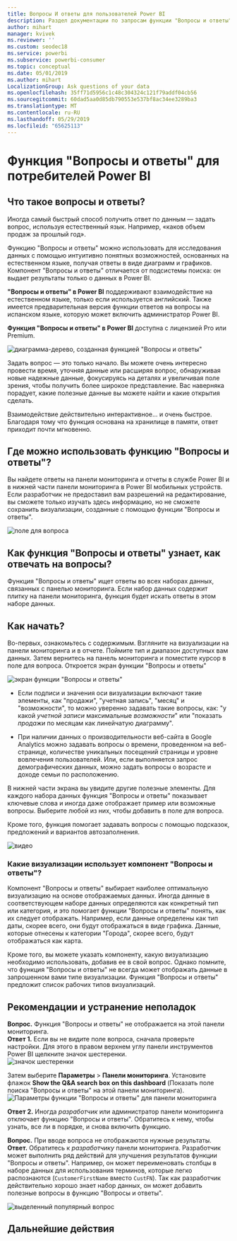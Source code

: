 ```yaml
---
title: Вопросы И ответы для пользователей Power BI
description: Раздел документации по запросам функции "Вопросы и ответы" Power BI на естественном языке.
author: mihart
manager: kvivek
ms.reviewer: ''
ms.custom: seodec18
ms.service: powerbi
ms.subservice: powerbi-consumer
ms.topic: conceptual
ms.date: 05/01/2019
ms.author: mihart
LocalizationGroup: Ask questions of your data
ms.openlocfilehash: 35ff71d5956c1c48c304324c121f79addf04cb56
ms.sourcegitcommit: 60dad5aa0d85db790553e537bf8ac34ee3289ba3
ms.translationtype: MT
ms.contentlocale: ru-RU
ms.lasthandoff: 05/29/2019
ms.locfileid: "65625113"
---
```

# <a name="qa-for-power-bi-consumers"></a>Функция "Вопросы и ответы" для **потребителей** Power BI
## <a name="what-is-qa"></a>Что такое вопросы и ответы?
Иногда самый быстрый способ получить ответ по данным — задать вопрос, используя естественный язык. Например, «каков объем продаж за прошлый год».

Функцию "Вопросы и ответы" можно использовать для исследования данных с помощью интуитивно понятных возможностей, основанных на естественном языке, получая ответы в виде диаграмм и графиков. Компонент "Вопросы и ответы" отличается от подсистемы поиска: он выдает результаты только о данных в Power BI.

**"Вопросы и ответы" в Power BI** поддерживают взаимодействие на естественном языке, только если используется английский. Также имеется предварительная версия функции ответов на вопросы на испанском языке, которую может включить администратор Power BI.

**Функция "Вопросы и ответы" в Power BI** доступна с лицензией Pro или Premium. 
>

![диаграмма-дерево, созданная функцией "Вопросы и ответы"](media/end-user-q-and-a/power-bi-qna.png)

Задать вопрос — это только начало.  Вы можете очень интересно провести время, уточняя данные или расширяя вопрос, обнаруживая новые надежные данные, фокусируясь на деталях и увеличивая поле зрения, чтобы получить более широкое представление. Вас наверняка порадует, какие полезные данные вы можете найти и какие открытия сделать.

Взаимодействие действительно интерактивное... и очень быстрое. Благодаря тому что функция основана на хранилище в памяти, ответ приходит почти мгновенно.

## <a name="where-can-i-use-qa"></a>Где можно использовать функцию "Вопросы и ответы"?
Вы найдете ответы на панели мониторинга и отчеты в службе Power BI и в нижней части панели мониторинга в Power BI мобильных устройств. Если разработчик не предоставил вам разрешений на редактирование, вы сможете только изучать здесь информацию, но не сможете сохранить визуализации, созданные с помощью функции "Вопросы и ответы".

![поле для вопроса](media/end-user-q-and-a/powerbi-qna.png)

## <a name="how-does-qa-know-how-to-answer-questions"></a>Как функция "Вопросы и ответы" узнает, как отвечать на вопросы?
Функция "Вопросы и ответы" ищет ответы во всех наборах данных, связанных с панелью мониторинга. Если набор данных содержит плитку на панели мониторинга, функция будет искать ответы в этом наборе данных. 

## <a name="how-do-i-start"></a>Как начать?
Во-первых, ознакомьтесь с содержимым. Взгляните на визуализации на панели мониторинга и в отчете. Поймите тип и диапазон доступных вам данных. Затем вернитесь на панель мониторинга и поместите курсор в поле для вопроса. Откроется экран функции "Вопросы и ответы"

![экран функции "Вопросы и ответы"](media/end-user-q-and-a/power-bi-qna-screen.png) 

* Если подписи и значения оси визуализации включают такие элементы, как "продажи", "учетная запись", "месяц" и "возможности", то можно уверенно задавать такие вопросы, как: "у какой *учетной записи* максимальные *возможности*" или "показать *продажи* по месяцам как линейчатую диаграмму".

* При наличии данных о производительности веб-сайта в Google Analytics можно задавать вопросы о времени, проведенном на веб-странице, количестве уникальных посещений страницы и уровне вовлечения пользователей. Или, если выполняется запрос демографических данных, можно задать вопросы о возрасте и доходе семьи по расположению.

В нижней части экрана вы увидите другие полезные элементы. Для каждого набора данных функция "Вопросы и ответы" показывает ключевые слова и иногда даже отображает пример или возможные вопросы. Выберите любой из них, чтобы добавить в поле для вопроса. 

Кроме того, функция помогает задавать вопросы с помощью подсказок, предложений и вариантов автозаполнения. 

![видео](media/end-user-q-and-a/qa.gif) 


### <a name="which-visualization-does-qa-use"></a>Какие визуализации использует компонент "Вопросы и ответы"?
Компонент "Вопросы и ответы" выбирает наиболее оптимальную визуализацию на основе отображаемых данных. Иногда данные в соответствующем наборе данных определяются как конкретный тип или категория, и это помогает функции "Вопросы и ответы" понять, как их следует отображать. Например, если данные определены как тип даты, скорее всего, они будут отображаться в виде графика. Данные, которые отнесены к категории "Города", скорее всего, будут отображаться как карта.

Кроме того, вы можете указать компоненту, какую визуализацию необходимо использовать, добавив ее в свой вопрос. Однако помните, что функция "Вопросы и ответы" не всегда может отображать данные в запрошенном вами типе визуализации. Функция "Вопросы и ответы" предложит список рабочих типов визуализаций.

## <a name="considerations-and-troubleshooting"></a>Рекомендации и устранение неполадок
**Вопрос.** Функция "Вопросы и ответы" не отображается на этой панели мониторинга.    
**Ответ 1.** Если вы не видите поле вопроса, сначала проверьте настройки. Для этого в правом верхнем углу панели инструментов Power BI щелкните значок шестеренки.   
![значок шестеренки](media/end-user-q-and-a/power-bi-settings.png)

Затем выберите **Параметры** > **Панели мониторинга**. Установите флажок **Show the Q&A search box on this dashboard** (Показать поле поиска "Вопросы и ответы" на этой панели мониторинга).    
![Параметры функции "Вопросы и ответы" для панели мониторинга](media/end-user-q-and-a/power-bi-turn-on.png)  


**Ответ 2.** Иногда *разработчик* или администратор панели мониторинга отключает функцию "Вопросы и ответы". Обратитесь к нему, чтобы узнать, все ли в порядке, и снова включить функцию.   

**Вопрос.** При вводе вопроса не отображаются нужные результаты.    
**Ответ.** Обратитесь к *разработчику* панели мониторинга. Разработчик может выполнить ряд действий для улучшения результатов функции "Вопросы и ответы". Например, он может переименовать столбцы в наборе данных для использования терминов, которые легко распознаются (`CustomerFirstName` вместо `CustFN`). Так как разработчик действительно хорошо знает набор данных, он может добавить полезные вопросы в функцию "Вопросы и ответы".

![выделенный популярный вопрос](media/end-user-q-and-a/power-bi-featured-q.png)

## <a name="next-steps"></a>Дальнейшие действия

